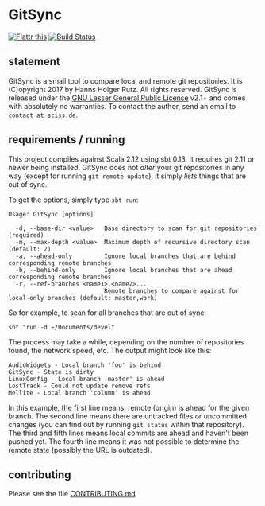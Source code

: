 # GitSync

[![Flattr this](http://api.flattr.com/button/flattr-badge-large.png)](https://flattr.com/submit/auto?user_id=sciss&url=https%3A%2F%2Fgithub.com%2FSciss%2FGitSync&title=GitSync&language=Scala&tags=github&category=software)
[![Build Status](https://travis-ci.org/Sciss/GitSync.svg?branch=master)](https://travis-ci.org/Sciss/GitSync)

## statement

GitSync is a small tool to compare local and remote git repositories.
It is (C)opyright 2017 by Hanns Holger Rutz. All rights reserved. GitSync is released under the [GNU Lesser General Public License](https://raw.github.com/Sciss/GitSync/master/LICENSE) v2.1+ and comes with absolutely no warranties. To contact the author, send an email to `contact at sciss.de`.

## requirements / running

This project compiles against Scala 2.12 using sbt 0.13. It requires git 2.11 or newer being installed.
GitSync does not _alter_ your git repositories in any way (except for running `git remote update`),
it simply _lists_ things that are out of sync.

To get the options, simply type `sbt run`:

    Usage: GitSync [options]

      -d, --base-dir <value>   Base directory to scan for git repositories (required)
      -m, --max-depth <value>  Maximum depth of recursive directory scan (default: 2)
      -a, --ahead-only         Ignore local branches that are behind corresponding remote branches
      -b, --behind-only        Ignore local branches that are ahead corresponding remote branches
      -r, --ref-branches <name1>,<name2>...
                               Remote branches to compare against for local-only branches (default: master,work)

So for example, to scan for all branches that are out of sync:

    sbt "run -d ~/Documents/devel"

The process may take a while, depending on the number of repositories found, the network speed, etc.
The output might look like this:

    AudioWidgets - Local branch 'foo' is behind
    GitSync - State is dirty
    LinuxConfig - Local branch 'master' is ahead
    LostTrack - Could not update remove refs
    Mellite - Local branch 'column' is ahead

In this example, the first line means, remote (origin) is ahead for the given branch.
The second line means there are untracked files or uncommitted changes (you can find out by running `git status` within that repository).
The third and fifth lines means local commits are ahead and haven't been pushed yet.
The fourth line means it was not possible to determine the remote state (possibly the URL is outdated).

## contributing

Please see the file [CONTRIBUTING.md](CONTRIBUTING.md)
